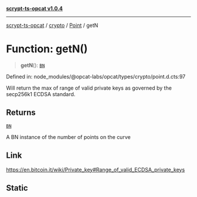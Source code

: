 [**scrypt-ts-opcat v1.0.4**](../../../../../README.md)

***

[scrypt-ts-opcat](../../../../../README.md) / [crypto](../../../README.md) / [Point](../README.md) / getN

# Function: getN()

> **getN**(): [`BN`](../../../classes/BN.md)

Defined in: node\_modules/@opcat-labs/opcat/types/crypto/point.d.cts:97

Will return the max of range of valid private keys as governed by the
secp256k1 ECDSA standard.

## Returns

[`BN`](../../../classes/BN.md)

A BN instance of the number of points on the curve

## Link

https://en.bitcoin.it/wiki/Private_key#Range_of_valid_ECDSA_private_keys

## Static
